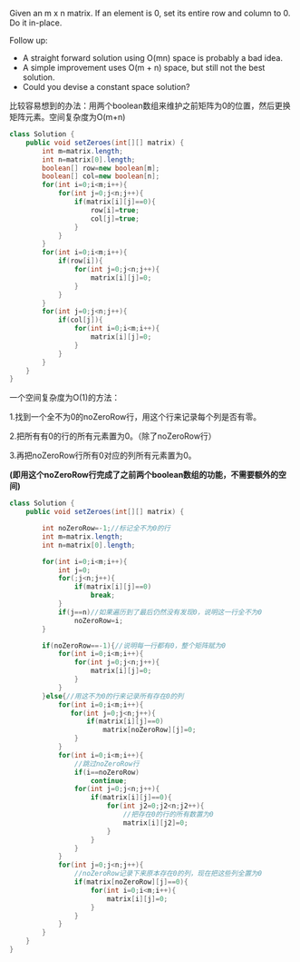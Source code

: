 Given an m x n matrix. If an element is 0, set its entire row and column to 0. Do it in-place.

Follow up:

- A straight forward solution using O(mn) space is probably a bad idea.
- A simple improvement uses O(m + n) space, but still not the best solution.
- Could you devise a constant space solution?

比较容易想到的办法：用两个boolean数组来维护之前矩阵为0的位置，然后更换矩阵元素。空间复杂度为O(m+n)

```java
class Solution {
    public void setZeroes(int[][] matrix) {
        int m=matrix.length;
        int n=matrix[0].length;
        boolean[] row=new boolean[m];
        boolean[] col=new boolean[n];
        for(int i=0;i<m;i++){
            for(int j=0;j<n;j++){
                if(matrix[i][j]==0){
                    row[i]=true;
                    col[j]=true;
                }
            }
        }
        for(int i=0;i<m;i++){
            if(row[i]){
                for(int j=0;j<n;j++){
                    matrix[i][j]=0;
                }
            }
        }
        for(int j=0;j<n;j++){
            if(col[j]){
                for(int i=0;i<m;i++){
                    matrix[i][j]=0;
                }
            }
        }
    }
}
```

一个空间复杂度为O(1)的方法：

1.找到一个全不为0的noZeroRow行，用这个行来记录每个列是否有零。

2.把所有有0的行的所有元素置为0。（除了noZeroRow行）

3.再把noZeroRow行所有0对应的列所有元素置为0。

**(即用这个noZeroRow行完成了之前两个boolean数组的功能，不需要额外的空间)**

```java
class Solution {
    public void setZeroes(int[][] matrix) {

        int noZeroRow=-1;//标记全不为0的行
        int m=matrix.length;
        int n=matrix[0].length;

        for(int i=0;i<m;i++){
            int j=0;
            for(;j<n;j++){
                if(matrix[i][j]==0)
                    break;
            }
            if(j==n)//如果遍历到了最后仍然没有发现0，说明这一行全不为0
                noZeroRow=i;
        }

        if(noZeroRow==-1){//说明每一行都有0，整个矩阵赋为0
            for(int i=0;i<m;i++){
                for(int j=0;j<n;j++){
                    matrix[i][j]=0;
                }
            }
        }else{//用这不为0的行来记录所有存在0的列
            for(int i=0;i<m;i++){
               for(int j=0;j<n;j++){
                   if(matrix[i][j]==0)
                       matrix[noZeroRow][j]=0;
                }
            }
            for(int i=0;i<m;i++){
                //跳过noZeroRow行
                if(i==noZeroRow)
                    continue;
                for(int j=0;j<n;j++){
                    if(matrix[i][j]==0){
                        for(int j2=0;j2<n;j2++){
                            //把存在0的行的所有数置为0
                            matrix[i][j2]=0;
                        }
                    }
                }
            }
            for(int j=0;j<n;j++){
                //noZeroRow记录下来原本存在0的列，现在把这些列全置为0
                if(matrix[noZeroRow][j]==0){
                    for(int i=0;i<m;i++){
                        matrix[i][j]=0;
                    }
                }
            }
        }
    }
}
```
